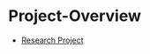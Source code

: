 # Project-Overview

* [Research Project](https://github.com/StijnW66/CSE3000-Gesture-Recognition/tree/Stijn)
